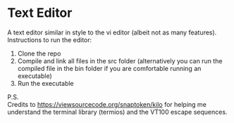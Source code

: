 # Text Editor

A text editor similar in style to the vi editor (albeit not as many features).
Instructions to run the editor:
  1. Clone the repo
  2. Compile and link all files in the src folder (alternatively you can run the compiled file in the bin folder if you are comfortable running an executable)
  3. Run the executable
 
 P.S. <br />
 Credits to https://viewsourcecode.org/snaptoken/kilo for helping me understand the terminal library (termios) and the VT100 escape sequences.

